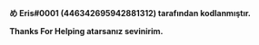 **め Eris#0001 (446342695942881312) tarafından kodlanmıştır.**

**Thanks For Helping atarsanız sevinirim.**

